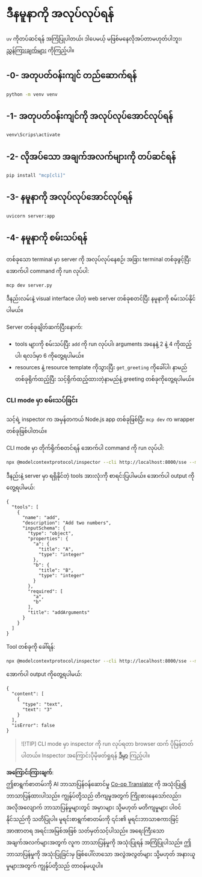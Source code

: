 <!--
CO_OP_TRANSLATOR_METADATA:
{
  "original_hash": "69ba3bd502bd743233137bac5539c08b",
  "translation_date": "2025-08-18T23:33:56+00:00",
  "source_file": "03-GettingStarted/05-sse-server/solution/python/README.md",
  "language_code": "my"
}
-->
# ဒီနမူနာကို အလုပ်လုပ်ရန်

`uv` ကိုတပ်ဆင်ရန် အကြံပြုပါတယ်၊ ဒါပေမယ့် မဖြစ်မနေလိုအပ်တာမဟုတ်ပါဘူး၊ [ညွှန်ကြားချက်များ](https://docs.astral.sh/uv/#highlights) ကိုကြည့်ပါ။

## -0- အတုပတ်ဝန်းကျင် တည်ဆောက်ရန်

```bash
python -m venv venv
```

## -1- အတုပတ်ဝန်းကျင်ကို အလုပ်လုပ်အောင်လုပ်ရန်

```bash
venv\Scrips\activate
```

## -2- လိုအပ်သော အချက်အလက်များကို တပ်ဆင်ရန်

```bash
pip install "mcp[cli]"
```

## -3- နမူနာကို အလုပ်လုပ်အောင်လုပ်ရန်

```bash
uvicorn server:app
```

## -4- နမူနာကို စမ်းသပ်ရန်

တစ်ခုသော terminal မှာ server ကို အလုပ်လုပ်နေစဉ်၊ အခြား terminal တစ်ခုဖွင့်ပြီး အောက်ပါ command ကို run လုပ်ပါ:

```bash
mcp dev server.py
```

ဒီနည်းလမ်းနဲ့ visual interface ပါတဲ့ web server တစ်ခုစတင်ပြီး နမူနာကို စမ်းသပ်နိုင်ပါမယ်။

Server တစ်ခုချိတ်ဆက်ပြီးနောက်:

- tools များကို စမ်းသပ်ပြီး `add` ကို run လုပ်ပါ၊ arguments အနေနဲ့ 2 နဲ့ 4 ကိုထည့်ပါ၊ ရလဒ်မှာ 6 ကိုတွေ့ရပါမယ်။
- resources နဲ့ resource template ကိုသွားပြီး `get_greeting` ကိုခေါ်ပါ၊ နာမည်တစ်ခုရိုက်ထည့်ပြီး သင့်ရိုက်ထည့်ထားတဲ့နာမည်နဲ့ greeting တစ်ခုကိုတွေ့ရပါမယ်။

### CLI mode မှာ စမ်းသပ်ခြင်း

သင့်ရဲ့ inspector က အမှန်တကယ် Node.js app တစ်ခုဖြစ်ပြီး `mcp dev` က wrapper တစ်ခုဖြစ်ပါတယ်။

CLI mode မှာ တိုက်ရိုက်စတင်ရန် အောက်ပါ command ကို run လုပ်ပါ:

```bash
npx @modelcontextprotocol/inspector --cli http://localhost:8000/sse --method tools/list
```

ဒီနည်းနဲ့ server မှာ ရရှိနိုင်တဲ့ tools အားလုံးကို စာရင်းပြပါမယ်။ အောက်ပါ output ကိုတွေ့ရပါမယ်:

```text
{
  "tools": [
    {
      "name": "add",
      "description": "Add two numbers",
      "inputSchema": {
        "type": "object",
        "properties": {
          "a": {
            "title": "A",
            "type": "integer"
          },
          "b": {
            "title": "B",
            "type": "integer"
          }
        },
        "required": [
          "a",
          "b"
        ],
        "title": "addArguments"
      }
    }
  ]
}
```

Tool တစ်ခုကို ခေါ်ရန်:

```bash
npx @modelcontextprotocol/inspector --cli http://localhost:8000/sse --method tools/call --tool-name add --tool-arg a=1 --tool-arg b=2
```

အောက်ပါ output ကိုတွေ့ရပါမယ်:

```text
{
  "content": [
    {
      "type": "text",
      "text": "3"
    }
  ],
  "isError": false
}
```

> ![!TIP]
> CLI mode မှာ inspector ကို run လုပ်ရတာ browser ထက် ပိုမြန်တတ်ပါတယ်။
> Inspector အကြောင်းပိုမိုဖတ်ရှုရန် [ဒီမှာ](https://github.com/modelcontextprotocol/inspector) ကြည့်ပါ။

**အကြောင်းကြားချက်**:  
ဤစာရွက်စာတမ်းကို AI ဘာသာပြန်ဝန်ဆောင်မှု [Co-op Translator](https://github.com/Azure/co-op-translator) ကို အသုံးပြု၍ ဘာသာပြန်ထားပါသည်။ ကျွန်ုပ်တို့သည် တိကျမှုအတွက် ကြိုးစားနေသော်လည်း၊ အလိုအလျောက် ဘာသာပြန်မှုများတွင် အမှားများ သို့မဟုတ် မတိကျမှုများ ပါဝင်နိုင်သည်ကို သတိပြုပါ။ မူရင်းစာရွက်စာတမ်းကို ၎င်း၏ မူရင်းဘာသာစကားဖြင့် အာဏာတရ အရင်းအမြစ်အဖြစ် သတ်မှတ်သင့်ပါသည်။ အရေးကြီးသော အချက်အလက်များအတွက် လူက ဘာသာပြန်မှုကို အသုံးပြုရန် အကြံပြုပါသည်။ ဤဘာသာပြန်မှုကို အသုံးပြုခြင်းမှ ဖြစ်ပေါ်လာသော အလွဲအလွတ်များ သို့မဟုတ် အနားယူမှုများအတွက် ကျွန်ုပ်တို့သည် တာဝန်မယူပါ။